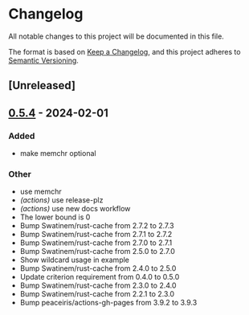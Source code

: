 # Changelog
All notable changes to this project will be documented in this file.

The format is based on [Keep a Changelog](https://keepachangelog.com/en/1.0.0/),
and this project adheres to [Semantic Versioning](https://semver.org/spec/v2.0.0.html).

## [Unreleased]

## [0.5.4](https://github.com/jbr/routefinder/compare/v0.5.3...v0.5.4) - 2024-02-01

### Added
- make memchr optional

### Other
- use memchr
- *(actions)* use release-plz
- *(actions)* use new docs workflow
- The lower bound is 0
- Bump Swatinem/rust-cache from 2.7.2 to 2.7.3
- Bump Swatinem/rust-cache from 2.7.1 to 2.7.2
- Bump Swatinem/rust-cache from 2.7.0 to 2.7.1
- Bump Swatinem/rust-cache from 2.5.0 to 2.7.0
- Show wildcard usage in example
- Bump Swatinem/rust-cache from 2.4.0 to 2.5.0
- Update criterion requirement from 0.4.0 to 0.5.0
- Bump Swatinem/rust-cache from 2.3.0 to 2.4.0
- Bump Swatinem/rust-cache from 2.2.1 to 2.3.0
- Bump peaceiris/actions-gh-pages from 3.9.2 to 3.9.3
